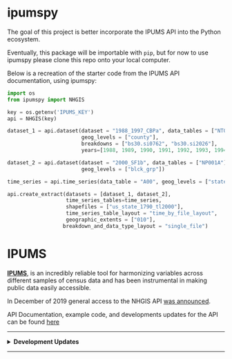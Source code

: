 # ipumspy

The goal of this project is better incorporate the IPUMS API into the Python ecosystem. 

Eventually, this package will be importable with `pip`, but for now to use ipumspy please clone this repo onto your local computer.

Below is a recreation of the starter code from the IPUMS API documentation, using ipumspy:

```python
import os
from ipumspy import NHGIS

key = os.getenv('IPUMS_KEY')
api = NHGIS(key)

dataset_1 = api.dataset(dataset = "1988_1997_CBPa", data_tables = ["NT001"],
                        geog_levels = ["county"],
                        breakdowns = ["bs30.si0762", "bs30.si2026"],
                        years=[1988, 1989, 1990, 1991, 1992, 1993, 1994])

dataset_2 = api.dataset(dataset = "2000_SF1b", data_tables = ["NP001A"],
                        geog_levels = ["blck_grp"])

time_series = api.time_series(data_table = "A00", geog_levels = ["state"])

api.create_extract(datasets = [dataset_1, dataset_2], 
                   time_series_tables=time_series,
                   shapefiles = ["us_state_1790_tl2000"],
                   time_series_table_layout = "time_by_file_layout",
                   geographic_extents = ["010"],
                  breakdown_and_data_type_layout = "single_file")
```

# IPUMS

**[IPUMS](https://ipums.org/)**, is an incredibly reliable tool for harmonizing variables across different samples of census data and has been instrumental in making public data easily accessible.

In December of 2019 general access to the NHGIS API [was announced](https://forum.ipums.org/t/announcing-general-availability-of-nhgis-apis/3304).

API Documentation, example code, and developments updates for the API can be found [here](https://developer.ipums.org/)

----------------

<details><summary><b>Development Updates</b></summary>

- *10/24/20* `NHGIS` class developed and pushed to github.
  - This class uses two subclasses `Dataset` and `TimeSeries` to validate and create the json request that aligns with API documentation.
  - To make requests with NHGIS, you can use the `.create_extract` method.
  - **Issues:** The download links that result from a completed data extract request do not seem to work. A demonstration of this problem can be found in the [demo notebook](./demo.ipynb).
</details>

----------------

